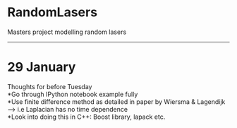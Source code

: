 # RandomLasers
Masters project modelling random lasers

___________
# 29 January  
Thoughts for before Tuesday  
*Go through IPython notebook example fully  
*Use finite difference method as detailed in paper by Wiersma & Lagendijk  
--> i.e Laplacian has no time dependence  
*Look into doing this in C++: Boost library, lapack etc.

